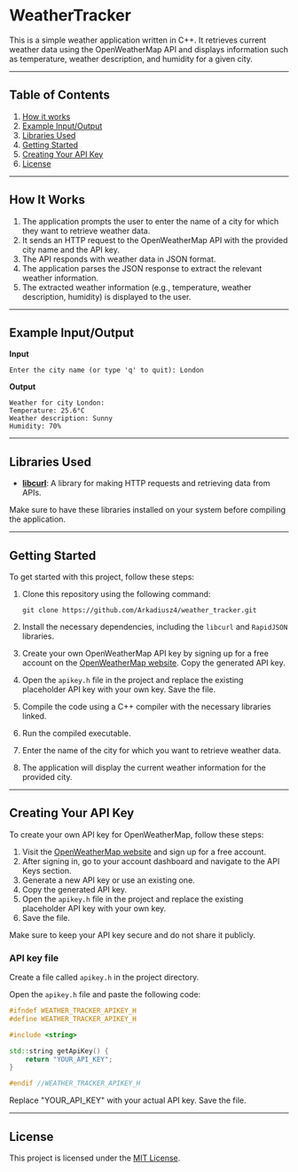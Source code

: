 # WeatherTracker

This is a simple weather application written in C++. It retrieves current weather data using the OpenWeatherMap API and
displays information such as temperature, weather description, and humidity for a given city.

----

## Table of Contents

1. [How it works](#how-it-works)
2. [Example Input/Output](#example-inputoutput)
3. [Libraries Used](#libraries-used)
4. [Getting Started](#getting-started)
5. [Creating Your API Key](#creating-your-api-key)
6. [License](#license)

---
<a name="how-it-works"></a>
## How It Works

1. The application prompts the user to enter the name of a city for which they want to retrieve weather data.
2. It sends an HTTP request to the OpenWeatherMap API with the provided city name and the API key.
3. The API responds with weather data in JSON format.
4. The application parses the JSON response to extract the relevant weather information.
5. The extracted weather information (e.g., temperature, weather description, humidity) is displayed to the user.

----
<a name="example-inputoutput"></a>
## Example Input/Output

**Input**

```Enter the city name (or type 'q' to quit): London```

**Output**

```
Weather for city London:
Temperature: 25.6°C
Weather description: Sunny
Humidity: 70%
```

----
<a name="libraries-used"></a>
## Libraries Used

- **[libcurl](https://curl.se/)**: A library for making HTTP requests and retrieving data from APIs.

Make sure to have these libraries installed on your system before compiling the application.

----
<a name="getting-started"></a>
## Getting Started

To get started with this project, follow these steps:

1. Clone this repository using the following command:

   ```git clone https://github.com/Arkadiusz4/weather_tracker.git```

2. Install the necessary dependencies, including the `libcurl` and `RapidJSON` libraries.

3. Create your own OpenWeatherMap API key by signing up for a free account on
   the [OpenWeatherMap website](https://openweathermap.org/). Copy the generated API key.

4. Open the `apikey.h` file in the project and replace the existing placeholder API key with your own key. Save the
   file.

5. Compile the code using a C++ compiler with the necessary libraries linked.

6. Run the compiled executable.

7. Enter the name of the city for which you want to retrieve weather data.

8. The application will display the current weather information for the provided city.

----
<a name="creating-your-api-key"></a>
## Creating Your API Key

To create your own API key for OpenWeatherMap, follow these steps:

1. Visit the [OpenWeatherMap website](https://openweathermap.org/) and sign up for a free account.
2. After signing in, go to your account dashboard and navigate to the API Keys section.
3. Generate a new API key or use an existing one.
4. Copy the generated API key.
5. Open the `apikey.h` file in the project and replace the existing placeholder API key with your own key.
6. Save the file.

Make sure to keep your API key secure and do not share it publicly.

### API key file

Create a file called `apikey.h` in the project directory.

Open the `apikey.h` file and paste the following code:

```cpp
#ifndef WEATHER_TRACKER_APIKEY_H
#define WEATHER_TRACKER_APIKEY_H

#include <string>

std::string getApiKey() {
    return "YOUR_API_KEY";
}

#endif //WEATHER_TRACKER_APIKEY_H
```

Replace "YOUR_API_KEY" with your actual API key. Save the file.

----
<a name="license"></a>
## License

This project is licensed under the [MIT License](LICENSE).